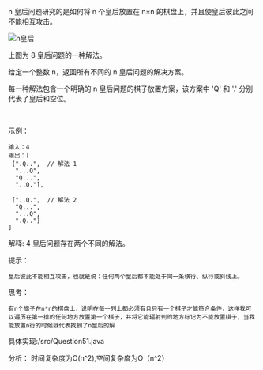 n 皇后问题研究的是如何将 n 个皇后放置在 n×n 的棋盘上，并且使皇后彼此之间不能相互攻击。

![n皇后](../img/8-queens.png)

上图为 8 皇后问题的一种解法。

给定一个整数 n，返回所有不同的 n 皇后问题的解决方案。

每一种解法包含一个明确的 n 皇后问题的棋子放置方案，该方案中 'Q' 和 '.' 分别代表了皇后和空位。

 

示例：

    输入：4
    输出：[  
     [".Q..",  // 解法 1  
      "...Q",  
      "Q...",  
      "..Q."],

     ["..Q.",  // 解法 2
      "Q...",
      "...Q",
      ".Q.."]
    ]
解释: 4 皇后问题存在两个不同的解法。
 

提示：

    皇后彼此不能相互攻击，也就是说：任何两个皇后都不能处于同一条横行、纵行或斜线上。

思考：

    有n个旗子在n*n的棋盘上，说明在每一列上都必须有且只有一个棋子才能符合条件，这样我可以遍历在第一排的任何地方放置第一个棋子，并将它能辐射到的地方标记为不能放置棋子，当我能放置n行的时候就代表找到了n皇后的解


具体实现:/src/Question51.java

分析：
时间复杂度为O(n^2),空间复杂度为O（n^2）